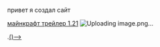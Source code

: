 
  привет я создал сайт
  

[майнкрафт трейлер 1.21](https://youtu.be/NG-5L34HqOs?si=8deQfwFwrlKvOrAP)
![Uploading image.png…]()


.[()-->](site4_страница2.md)
